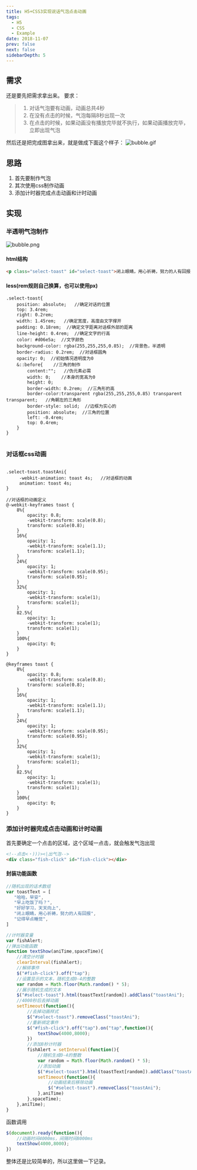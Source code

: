 ```yaml
---
title: H5+CSS3实现说话气泡点击动画
tags: 
  - H5
  - CSS
  - Example
date: 2018-11-07
prev: false
next: false
sidebarDepth: 5
---
```

## 需求
还是要先把需求拿出来。
要求：
>1. 对话气泡要有动画，动画总共4秒 
>2. 在没有点击的时候，气泡每隔8秒出现一次
>3. 在点击的时候，如果动画没有播放完毕就不执行，如果动画播放完毕，立即出现气泡

然后还是把完成图拿出来，就是做成下面这个样子：
![bubble.gif](https://p3-juejin.byteimg.com/tos-cn-i-k3u1fbpfcp/5d1d9fddda234ba687ce18d5010e9288~tplv-k3u1fbpfcp-zoom-1.image)
 
## 思路
1. 首先要制作气泡
2. 其次使用css制作动画
3. 添加计时器完成点击动画和计时动画

## 实现
### 半透明气泡制作
![bubble.png](https://p3-juejin.byteimg.com/tos-cn-i-k3u1fbpfcp/7e35b19244944e968557a42947ea25e6~tplv-k3u1fbpfcp-zoom-1.image)

#### html结构
```html
<p class="select-toast" id="select-toast">闭上眼睛，用心祈祷，努力的人有回报</p>
```

#### less(rem规则自己换算，也可以使用px)
```less
.select-toast{
    position: absolute;   //确定对话的位置
    top: 3.4rem;
    right: 0.2rem;
    width: 1.45rem;   //确定宽度，高度由文字撑开
    padding: 0.18rem;  //确定文字距离对话框外部的距离
    line-height: 0.4rem;  //确定文字的行高
    color: #d06e5a;  //文字颜色
    background-color: rgba(255,255,255,0.85);  //背景色，半透明
    border-radius: 0.2rem;  //对话框圆角
    opacity: 0;  //初始情况透明度为0
    &::before{    //三角的制作
        content:"";   //伪元素必需
        width: 0;    //本身的宽高为0
        height: 0;
        border-width: 0.2rem;  //三角形的高
        border-color:transparent rgba(255,255,255,0.85) transparent transparent;   //角朝左的三角形
        border-style: solid;  //边框为实心的
        position: absolute;  //三角的位置
        left: -0.4rem;
        top: 0.4rem;
    }
}


```
### 对话框css动画
```less

.select-toast.toastAni{
     -webkit-animation: toast 4s;   //对话框的动画
     animation: toast 4s;
}

//对话框的动画定义
@-webkit-keyframes toast {  
    8%{
        opacity: 0.8;
        -webkit-transform: scale(0.8);
        transform: scale(0.8);
    }
    16%{
        opacity: 1;
        -webkit-transform: scale(1.1);
        transform: scale(1.1);
    }
    24%{
        opacity: 1;
        -webkit-transform: scale(0.95);
        transform: scale(0.95);
    }
    32%{
        opacity: 1;
        -webkit-transform: scale(1);
        transform: scale(1);
    }
    82.5%{
        opacity: 1;
        -webkit-transform: scale(1);
        transform: scale(1);
    }
    100%{
        opacity: 0;
    }
}

@keyframes toast {
    8%{
        opacity: 0.8;
        -webkit-transform: scale(0.8);
        transform: scale(0.8);
    }
    16%{
        opacity: 1;
        -webkit-transform: scale(1.1);
        transform: scale(1.1);
    }
    24%{
        opacity: 1;
        -webkit-transform: scale(0.95);
        transform: scale(0.95);
    }
    32%{
        opacity: 1;
        -webkit-transform: scale(1);
        transform: scale(1);
    }
    82.5%{
        opacity: 1;
        -webkit-transform: scale(1);
        transform: scale(1);
    }
    100%{
        opacity: 0;
    }
}
```
### 添加计时器完成点击动画和计时动画
首先要确定一个点击的区域，这个区域一点击，就会触发气泡出现
```html
<!--点击<・)))><|出气泡-->
<div class="fish-click" id="fish-click"></div>
```
#### 封装功能函数

```js
//随机出现的话术数组
var toastText = [
   "哈哈，早安",
   "早上吃饭了吗？",
   "好好学习，天天向上",
   "闭上眼睛，用心祈祷，努力的人有回报",
   "记得早点睡觉",
]

//计时器变量
var fishAlert;
//弹出功能函数
function textShow(aniTime,spaceTime){
    //清空计时器
    clearInterval(fishAlert);
    //解绑事件
    $("#fish-click").off("tap");
    //设置显示的文本，随机生成0-4的整数
    var random = Math.floor(Math.random() * 5);
    //展示随机生成的文本
    $("#select-toast").html(toastText[random]).addClass("toastAni");
    //4000秒后去掉动画
    setTimeout(function(){
        //去掉动画样式
        $("#select-toast").removeClass("toastAni");
        //重新绑定事件
        $("#fish-click").off("tap").on("tap",function(){
            textShow(4000,8000);
        })
        //添加8秒计时器
        fishAlert = setInterval(function(){
            //随机生成0-4的整数
            var random = Math.floor(Math.random() * 5);
            //添加动画
            $("#select-toast").html(toastText[random]).addClass("toastAni");
            setTimeout(function(){
                //动画结束后移除动画
                $("#select-toast").removeClass("toastAni");
            },aniTime)
        },spaceTime);
    },aniTime);
}
```
函数调用
```js
$(document).ready(function(){
    //动画时间4000ms，间隔时间8000ms
    textShow(4000,8000);
})
```

整体还是比较简单的，所以这里做一下记录。

